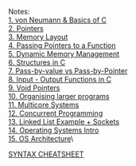 Notes:\
[1. von Neumann & Basics of C](1.%20von%20Neumann%20&%20Basics%20of%20C.md)\
[2. Pointers](2.%20Pointers.md)\
[3. Memory Layout](3.%20Memory%20Layout.md)\
[4. Passing Pointers to a Function](4.%20Passing%20Pointers%20to%20a%20Function.md)\
[5. Dynamic Memory Management](5.%20Dynamic%20Memory%20Management.md)\
[6. Structures in C](6.%20Structures%20in%20C.md)\
[7. Pass-by-value vs Pass-by-Pointer](7.%20Pass-by-value%20vs%20Pass-by-Pointer.md)\
[8. Input - Output Functions in C](8.%20Input%20-%20Output%20Functions%20in%20C.md)\
[9. Void Pointers](9.%20Void%20Pointers.md)\
[10. Organising larger programs](10.%20Organising%20larger%20programs.md)\
[11. Multicore Systems](11.%20Multicore%20Systems.md)\
[12. Concurrent Programming](12.%20Concurrent%20Programming.md)\
[13. Linked List Example + Sockets](13.%20Linked%20List%20Example%20+%20Sockets.md)\
[14. Operating Systems Intro](14.%20Operating%20Systems%20Intro.md)\
[15. OS Architecture](15.%20OS%20Architecture.md)\

[SYNTAX CHEATSHEET](SYNTAX%20CHEATSHEET.md)